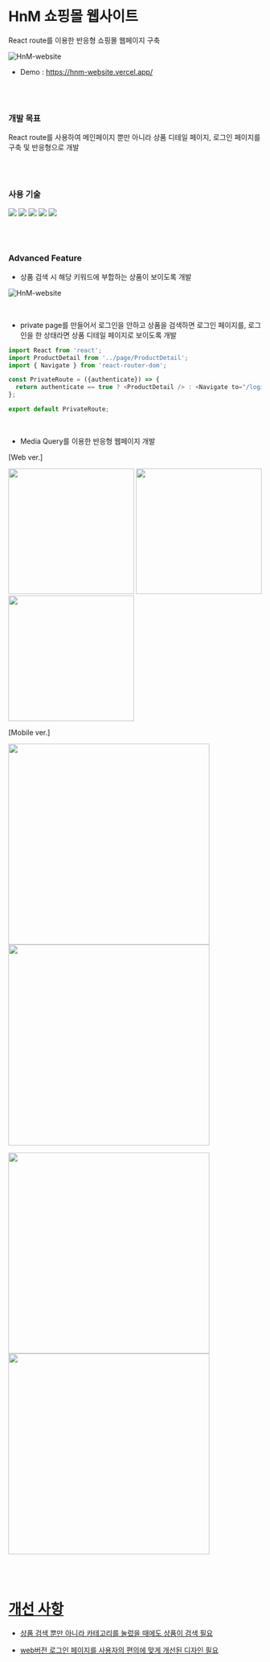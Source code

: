 # HnM 쇼핑몰 웹사이트


React route를 이용한 반응형 쇼핑몰 웹페이지 구축

![HnM-website](https://user-images.githubusercontent.com/110072947/221722617-c8eabcbf-a247-447f-95dc-8c2ef3f89617.png)

+ Demo : https://hnm-website.vercel.app/

<br/>
<br/>

### 개발 목표

React route를 사용하여 메인페이지 뿐만 아니라 상품 디테일 페이지, 로그인 페이지를 구축 및 반응형으로 개발

<br/>
<br/>

### 사용 기술

<a href="#"><img src="https://img.shields.io/badge/HTML5-E34F26?style=flat-square&logo=HTML5&logoColor=white"/></a>
<a href="#"><img src="https://img.shields.io/badge/CSS3-1572B6?style=flat-square&logo=CSS3&logoColor=white"/></a>
<a href="#"><img src="https://img.shields.io/badge/React-61DAFB?style=flat-square&logo=React&logoColor=white"/></a>
<a href="#"><img src="https://img.shields.io/badge/React Router-CA4245?style=flat-square&logo=React Router&logoColor=white"/></a>
<a href="#"><img src="https://img.shields.io/badge/Bootstrap-7952B3?style=flat-square&logo=Bootstrap&logoColor=white"/></a>

<br/>
<br/>

### Advanced Feature

+ 상품 검색 시 해당 키워드에 부합하는 상품이 보이도록 개발

![HnM-website](https://user-images.githubusercontent.com/110072947/221727174-695dc4fe-6a48-42f0-ba67-62b4cd738950.png)

<br/>

+ private page를 만들어서 로그인을 안하고 상품을 검색하면 로그인 페이지를, 로그인을 한 상태라면 상품 디테일 페이지로 보이도록 개발

```javascript
import React from 'react';
import ProductDetail from '../page/ProductDetail';
import { Navigate } from 'react-router-dom';

const PrivateRoute = ({authenticate}) => {
  return authenticate == true ? <ProductDetail /> : <Navigate to="/login" />
};

export default PrivateRoute;
```

<br/>

+ Media Query를 이용한 반응형 웹페이지 개발

[Web ver.]

<a href="#"><img src="https://user-images.githubusercontent.com/110072947/221722617-c8eabcbf-a247-447f-95dc-8c2ef3f89617.png" width="250"></a>
<a href="#"><img src="https://user-images.githubusercontent.com/110072947/221725602-2fdf70b5-2552-425d-a060-942fbfab3996.png" width="250"></a>
<a href="#"><img src="https://user-images.githubusercontent.com/110072947/221725683-d0554cc9-d819-4acc-901f-dd1747d0e2ab.png" width="250"></a>

[Mobile ver.]

<a href="#"><img src="https://user-images.githubusercontent.com/110072947/221725942-628b600e-088e-4762-aef6-82dd97fe199c.png" width="400"></a>
<a href="#"><img src="https://user-images.githubusercontent.com/110072947/221725991-41133847-6dde-4c7c-9fa8-aeb6db47a2f5.png" width="400"></a>

<a href="#"><img src="https://user-images.githubusercontent.com/110072947/221726081-18ccffed-405e-401c-b257-c509e9978dd6.png" width="400"><a href="#">
<a href="#"><img src="https://user-images.githubusercontent.com/110072947/221726160-625bce93-d360-485f-b27f-05126cb3bddf.png" width="400"><a href="#">

<br/>
<br/>

# 개선 사항

+ 상품 검색 뿐만 아니라 카테고리를 눌렀을 때에도 상품이 검색 필요

+ web버전 로그인 페이지를 사용자의 편의에 맞게 개선된 디자인 필요



